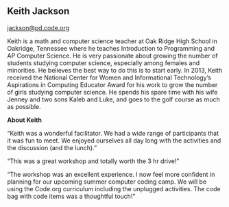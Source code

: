 ## Keith Jackson

[jackson@pd.code.org](mailto:jackson@pd.code.org)

Keith is a math and computer science teacher at Oak Ridge High School in Oakridge, Tennessee where he teaches Introduction to Programming and AP Computer Science. He is very passionate about growing the number of students studying computer science, especially among females and minorities. He believes the best way to do this is to start early. In 2013, Keith received the National Center for Women and Informational Technology’s Aspirations in Computing Educator Award for his work to grow the number of girls studying computer science. He spends his spare time with his wife Jenney and two sons Kaleb and Luke, and goes to the golf course as much as possible.

**About Keith**

“Keith was a wonderful facilitator. We had a wide range of participants that it was fun to meet. We enjoyed ourselves all day long with the activities and the discussion (and the lunch).”

“This was a great workshop and totally worth the 3 hr drive!”

“The workshop was an excellent experience. I now feel more confident in planning for our upcoming summer computer coding camp. We will be using the Code.org curriculum including the unplugged activities. The code bag with code items was a thoughtful touch!”

